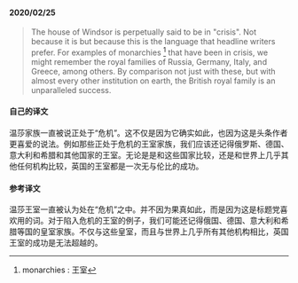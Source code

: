 #### 2020/02/25

> The house of Windsor is perpetually said to be in "crisis". Not because it is but because this is the language that headline writers prefer. For examples of monarchies [^1] that have been in crisis, we might remember the royal families of Russia, Germany, Italy, and Greece, among others. By comparison not just with these, but with almost every other institution on earth, the British royal family is an unparalleled success.



#### 自己的译文

温莎家族一直被说正处于“危机”。这不仅是因为它确实如此，也因为这是头条作者更喜爱的说法。例如那些正处于危机的王室家族，我们应该还记得俄罗斯、德国、意大利和希腊和其他国家的王室。无论是是和这些国家比较，还是和世界上几乎其他任何机构比较，英国的王室都是一次无与伦比的成功。



#### 参考译文

温莎王室一直被认为处在“危机”之中。并不因为果真如此，而是因为这是标题党喜欢用的词。对于陷入危机的王室的例子，我们可能还记得俄国、德国、意大利和希腊等国的皇室家族。不仅与这些皇室，而且与世界上几乎所有其他机构相比，英国王室的成功是无法超越的。





[^1]: monarchies : 王室